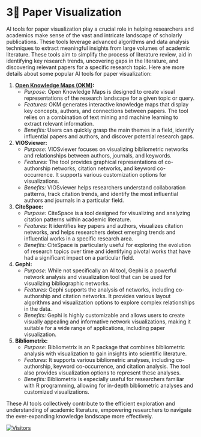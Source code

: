 # 3⃣ Paper Visualization

AI tools for paper visualization play a crucial role in helping researchers and academics make sense of the vast and intricate landscape of scholarly publications. These tools leverage advanced algorithms and data analysis techniques to extract meaningful insights from large volumes of academic literature. These tools aim to simplify the process of literature review, aid in identifying key research trends, uncovering gaps in the literature, and discovering relevant papers for a specific research topic. Here are more details about some popular AI tools for paper visualization:

1. [**Open Knowledge Maps (OKM)**](open-knowledge-maps-okm.md)**:**
   * _Purpose:_ Open Knowledge Maps is designed to create visual representations of the research landscape for a given topic or query.
   * _Features:_ OKM generates interactive knowledge maps that display key concepts, authors, and connections between papers. The tool relies on a combination of text mining and machine learning to extract relevant information.
   * _Benefits:_ Users can quickly grasp the main themes in a field, identify influential papers and authors, and discover potential research gaps.
2. **VIOSviewer:**
   * _Purpose:_ VIOSviewer focuses on visualizing bibliometric networks and relationships between authors, journals, and keywords.
   * _Features:_ The tool provides graphical representations of co-authorship networks, citation networks, and keyword co-occurrence. It supports various customization options for visualizations.
   * _Benefits:_ VIOSviewer helps researchers understand collaboration patterns, track citation trends, and identify the most influential authors and journals in a particular field.
3. **CiteSpace:**
   * _Purpose:_ CiteSpace is a tool designed for visualizing and analyzing citation patterns within academic literature.
   * _Features:_ It identifies key papers and authors, visualizes citation networks, and helps researchers detect emerging trends and influential works in a specific research area.
   * _Benefits:_ CiteSpace is particularly useful for exploring the evolution of research topics over time and identifying pivotal works that have had a significant impact on a particular field.
4. **Gephi:**
   * _Purpose:_ While not specifically an AI tool, Gephi is a powerful network analysis and visualization tool that can be used for visualizing bibliographic networks.
   * _Features:_ Gephi supports the analysis of networks, including co-authorship and citation networks. It provides various layout algorithms and visualization options to explore complex relationships in the data.
   * _Benefits:_ Gephi is highly customizable and allows users to create visually appealing and informative network visualizations, making it suitable for a wide range of applications, including paper visualization.
5. **Bibliometrix:**
   * _Purpose:_ Bibliometrix is an R package that combines bibliometric analysis with visualization to gain insights into scientific literature.
   * _Features:_ It supports various bibliometric analyses, including co-authorship, keyword co-occurrence, and citation analysis. The tool also provides visualization options to represent these analyses.
   * _Benefits:_ Bibliometrix is especially useful for researchers familiar with R programming, allowing for in-depth bibliometric analyses and customized visualizations.

These AI tools collectively contribute to the efficient exploration and understanding of academic literature, empowering researchers to navigate the ever-expanding knowledge landscape more effectively.

[![Visitors](https://api.visitorbadge.io/api/visitors?path=https%3A%2F%2Fgithub.com%2Fdrshahizan\&labelColor=%23697689\&countColor=%23555555\&style=plastic)](https://visitorbadge.io/status?path=https%3A%2F%2Fgithub.com%2Fdrshahizan)
